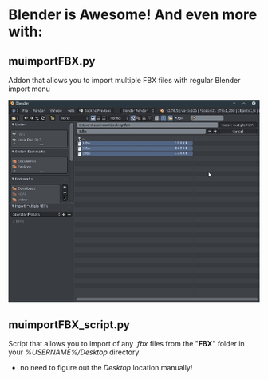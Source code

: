 # Blender is Awesome! And even more with:

## muimportFBX.py

Addon that allows you to import  multiple FBX files with regular Blender import menu

<img src="/img/muimportFBX.jpg" width="640">

## muimportFBX_script.py

Script that allows you to import of any *.fbx* files from the "**FBX**" folder in your *%USERNAME%/Desktop* directory

- no need to figure out the *Desktop* location manually!